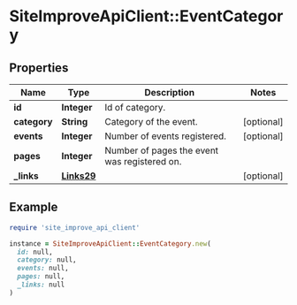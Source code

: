 # SiteImproveApiClient::EventCategory

## Properties

| Name | Type | Description | Notes |
| ---- | ---- | ----------- | ----- |
| **id** | **Integer** | Id of category. |  |
| **category** | **String** | Category of the event. | [optional] |
| **events** | **Integer** | Number of events registered. | [optional] |
| **pages** | **Integer** | Number of pages the event was registered on. |  |
| **_links** | [**Links29**](Links29.md) |  | [optional] |

## Example

```ruby
require 'site_improve_api_client'

instance = SiteImproveApiClient::EventCategory.new(
  id: null,
  category: null,
  events: null,
  pages: null,
  _links: null
)
```

